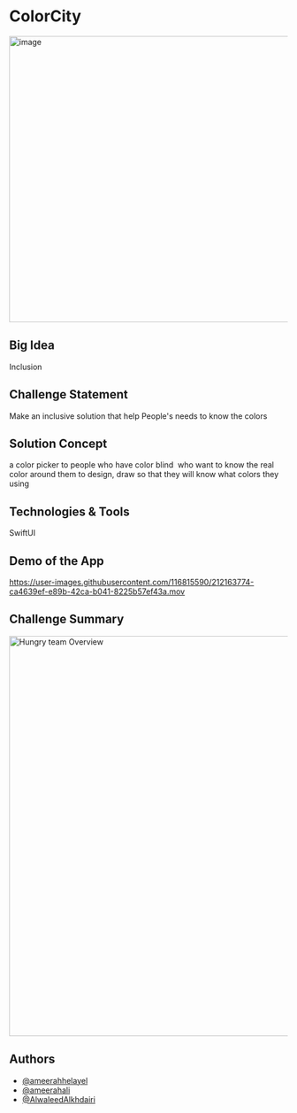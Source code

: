 # ColorCity
<img width="517" alt="image" src="https://user-images.githubusercontent.com/105976898/212086293-ba578a34-ded9-402d-a774-815388f07e36.png">


## Big Idea
Inclusion

## Challenge Statement
Make an inclusive solution that help People's needs to know the colors

## Solution Concept
a  color picker to people who have color blind  who want to know the real color around them to design, draw so that they will know what colors they using

## Technologies & Tools

SwiftUI 

## Demo of the App


https://user-images.githubusercontent.com/116815590/212163774-ca4639ef-e89b-42ca-b041-8225b57ef43a.mov



## Challenge Summary

<img width="723" alt="Hungry team Overview " src="https://user-images.githubusercontent.com/105976898/212087585-d2ea10b8-1856-404a-b64f-ec7360ec0b13.png">










## Authors 
- [@ameerahhelayel](https://github.com/ameerahhelayel)
- [@ameerahali](https://github.com/ameerahali)
- [@AlwaleedAlkhdairi](https://github.com/AlwaleedAlkhdairi/)
